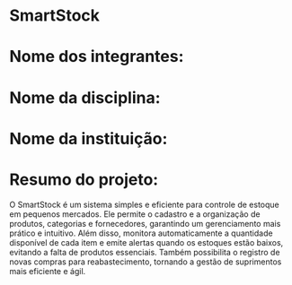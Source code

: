 # SmartStock
# Nome dos integrantes: 


# Nome da disciplina:


# Nome da instituição:


# Resumo do projeto:
O SmartStock é um sistema simples e eficiente para controle de estoque em pequenos mercados. Ele permite o cadastro e a organização de produtos, categorias e fornecedores, garantindo um gerenciamento mais prático e intuitivo. Além disso, monitora automaticamente a quantidade disponível de cada item e emite alertas quando os estoques estão baixos, evitando a falta de produtos essenciais. Também possibilita o registro de novas compras para reabastecimento, tornando a gestão de suprimentos mais eficiente e ágil.
